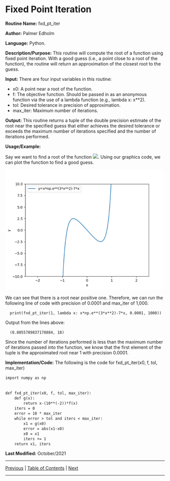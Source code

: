 # Fixed Point Iteration

**Routine Name:** fxd_pt_iter

**Author:** Palmer Edholm

**Language:** Python.

**Description/Purpose:** This routine will compute the root of a function using fixed point iteration. With a good guess (i.e., a point close to a root of the function), the routine will return an approximation of the closest root to the guess.

**Input:** There are four input variables in this routine:

* x0: A point near a root of the function.
* f: The objective function. Should be passed in as an anonymous function via the use of a lambda function (e.g., lambda x: x**2).
* tol: Desired tolerance in precision of approximation.
* max_iter: Maximum number of iterations.

**Output:** This routine returns a tuple of the double precision estimate of the root near the specified guess that either achieves the desired tolerance or exceeds the maximum number of iterations specified and the number of iterations performed.

**Usage/Example:**

Say we want to find a root of the function <img src="https://render.githubusercontent.com/render/math?math=xe^{3x^2}-7x">. Using our graphics code, we can plot the function to find a good guess.

![alt text](sheet4_3.png)

We can see that there is a root near positive one. Therefore, we can run the following line of code with precision of 0.0001 and max_iter of 1,000.

      print(fxd_pt_iter(1, lambda x: x*np.e**(3*x**2)-7*x, 0.0001, 1000))

Output from the lines above:

      (0.8055789837178884, 18)

Since the number of iterations performed is less than the maximum number of iterations passed into the function, we know that the first element of the tuple is the approximated root near 1 with precision 0.0001.

**Implementation/Code:** The following is the code for fxd_pt_iter(x0, f, tol, max_iter)

```
import numpy as np


def fxd_pt_iter(x0, f, tol, max_iter):
    def g(x):
        return x-(10**(-2))*f(x)
    iters = 0
    error = 10 * max_iter
    while error > tol and iters < max_iter:
        x1 = g(x0)
        error = abs(x1-x0)
        x0 = x1
        iters += 1
    return x1, iters
```

**Last Modified:** October/2021

<hr>

[Previous](graphics.md)
| [Table of Contents](toc/manual_toc.md)
| [Next](bisection.md)

<hr>
